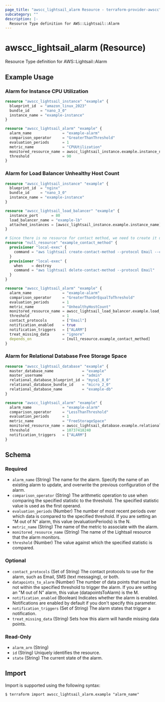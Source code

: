 ```yaml
---
page_title: "awscc_lightsail_alarm Resource - terraform-provider-awscc"
subcategory: ""
description: |-
  Resource Type definition for AWS::Lightsail::Alarm
---
```


# awscc_lightsail_alarm (Resource)

Resource Type definition for AWS::Lightsail::Alarm

## Example Usage

### Alarm for Instance CPU Utilization

```terraform
resource "awscc_lightsail_instance" "example" {
  blueprint_id  = "amazon_linux_2023"
  bundle_id     = "nano_3_0"
  instance_name = "example-instance"
}

resource "awscc_lightsail_alarm" "example" {
  alarm_name              = "example-alarm"
  comparison_operator     = "GreaterThanThreshold"
  evaluation_periods      = 1
  metric_name             = "CPUUtilization"
  monitored_resource_name = awscc_lightsail_instance.example.instance_name
  threshold               = 90
}
```

### Alarm for Load Balancer Unhealthy Host Count

```terraform
resource "awscc_lightsail_instance" "example" {
  blueprint_id  = "nginx"
  bundle_id     = "nano_3_0"
  instance_name = "example-instance"
}

resource "awscc_lightsail_load_balancer" "example" {
  instance_port      = 80
  load_balancer_name = "example-lb"
  attached_instances = [awscc_lightsail_instance.example.instance_name]
}

# Since there is no resource for contact method, we need to create it using null_resource and the AWS CLI instead
resource "null_resource" "example_contact_method" {
  provisioner "local-exec" {
    command = "aws lightsail create-contact-method --protocol Email --contact-endpoint admin@example.com"
  }
  provisioner "local-exec" {
    when    = destroy
    command = "aws lightsail delete-contact-method --protocol Email"
  }
}

resource "awscc_lightsail_alarm" "example" {
  alarm_name              = "example-alarm"
  comparison_operator     = "GreaterThanOrEqualToThreshold"
  evaluation_periods      = 1
  metric_name             = "UnhealthyHostCount"
  monitored_resource_name = awscc_lightsail_load_balancer.example.load_balancer_name
  threshold               = 1
  contact_protocols       = ["Email"]
  notification_enabled    = true
  notification_triggers   = ["ALARM"]
  treat_missing_data      = "ignore"
  depends_on              = [null_resource.example_contact_method]
}
```

### Alarm for Relational Database Free Storage Space

```terraform
resource "awscc_lightsail_database" "example" {
  master_database_name             = "example"
  master_username                  = "admin"
  relational_database_blueprint_id = "mysql_8_0"
  relational_database_bundle_id    = "micro_2_0"
  relational_database_name         = "example-db"
}

resource "awscc_lightsail_alarm" "example" {
  alarm_name              = "example-alarm"
  comparison_operator     = "LessThanThreshold"
  evaluation_periods      = 1
  metric_name             = "FreeStorageSpace"
  monitored_resource_name = awscc_lightsail_database.example.relational_database_name
  threshold               = 10737418240
  notification_triggers   = ["ALARM"]
}
```

<!-- schema generated by tfplugindocs -->
## Schema

### Required

- `alarm_name` (String) The name for the alarm. Specify the name of an existing alarm to update, and overwrite the previous configuration of the alarm.
- `comparison_operator` (String) The arithmetic operation to use when comparing the specified statistic to the threshold. The specified statistic value is used as the first operand.
- `evaluation_periods` (Number) The number of most recent periods over which data is compared to the specified threshold. If you are setting an "M out of N" alarm, this value (evaluationPeriods) is the N.
- `metric_name` (String) The name of the metric to associate with the alarm.
- `monitored_resource_name` (String) The name of the Lightsail resource that the alarm monitors.
- `threshold` (Number) The value against which the specified statistic is compared.

### Optional

- `contact_protocols` (Set of String) The contact protocols to use for the alarm, such as Email, SMS (text messaging), or both.
- `datapoints_to_alarm` (Number) The number of data points that must be not within the specified threshold to trigger the alarm. If you are setting an "M out of N" alarm, this value (datapointsToAlarm) is the M.
- `notification_enabled` (Boolean) Indicates whether the alarm is enabled. Notifications are enabled by default if you don't specify this parameter.
- `notification_triggers` (Set of String) The alarm states that trigger a notification.
- `treat_missing_data` (String) Sets how this alarm will handle missing data points.

### Read-Only

- `alarm_arn` (String)
- `id` (String) Uniquely identifies the resource.
- `state` (String) The current state of the alarm.

## Import

Import is supported using the following syntax:

```shell
$ terraform import awscc_lightsail_alarm.example "alarm_name"
```